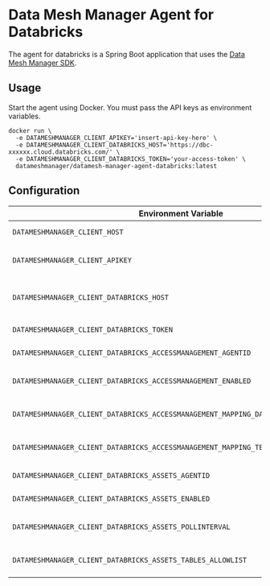 Data Mesh Manager Agent for Databricks
===

The agent for databricks is a Spring Boot application that uses the [Data Mesh Manager SDK](https://github.com/datamesh-manager/datamesh-manager-sdk).

## Usage

Start the agent using Docker. You must pass the API keys as environment variables.

```
docker run \
  -e DATAMESHMANAGER_CLIENT_APIKEY='insert-api-key-here' \
  -e DATAMESHMANAGER_CLIENT_DATABRICKS_HOST='https://dbc-xxxxxx.cloud.databricks.com/' \
  -e DATAMESHMANAGER_CLIENT_DATABRICKS_TOKEN='your-access-token' \
  datameshmanager/datamesh-manager-agent-databricks:latest
```

## Configuration

| Environment Variable                                                         | Default Value                      | Description                                                                            |
|------------------------------------------------------------------------------|------------------------------------|----------------------------------------------------------------------------------------|
| `DATAMESHMANAGER_CLIENT_HOST`                                                | `https://api.datamesh-manager.com` | Base URL of the Data Mesh Manager API.                                                 |
| `DATAMESHMANAGER_CLIENT_APIKEY`                                              |                                    | API key for authenticating requests to the Data Mesh Manager.                          |
| `DATAMESHMANAGER_CLIENT_DATABRICKS_HOST`                                     |                                    | Databricks workspace host URL in the form of `https://dbc-xxxxxx.cloud.databricks.com/`.                                         |
| `DATAMESHMANAGER_CLIENT_DATABRICKS_TOKEN`                                    |                                    | Personal access token for authenticating with Databricks.                              |
| `DATAMESHMANAGER_CLIENT_DATABRICKS_ACCESSMANAGEMENT_AGENTID`                 | `databricks-access-management`     | Identifier for the Databricks access management agent.                                 |
| `DATAMESHMANAGER_CLIENT_DATABRICKS_ACCESSMANAGEMENT_ENABLED`                 | `true`                             | Indicates whether Databricks access management is enabled.                             |
| `DATAMESHMANAGER_CLIENT_DATABRICKS_ACCESSMANAGEMENT_MAPPING_DATAPRODUCT_CUSTOMFIELD` | `databricksServicePrincipal`       | Custom field mapping for Databricks service principals in data products.               |
| `DATAMESHMANAGER_CLIENT_DATABRICKS_ACCESSMANAGEMENT_MAPPING_TEAM_CUSTOMFIELD`       | `databricksServicePrincipal`       | Custom field mapping for Databricks service principals in teams.                       |
| `DATAMESHMANAGER_CLIENT_DATABRICKS_ASSETS_AGENTID`                           | `databricks-assets`                | Identifier for the Databricks assets agent.                                            |
| `DATAMESHMANAGER_CLIENT_DATABRICKS_ASSETS_ENABLED`                           | `true`                             | Indicates whether Databricks asset tracking is enabled.                                |
| `DATAMESHMANAGER_CLIENT_DATABRICKS_ASSETS_POLLINTERVAL`                      | `PT5S`                             | Polling interval for Databricks asset updates, in ISO 8601 duration format.            |
| `DATAMESHMANAGER_CLIENT_DATABRICKS_ASSETS_TABLES_ALLOWLIST`                  | `*`                                | List of allowed tables for Databricks asset tracking (wildcard `*` allows all tables). |
